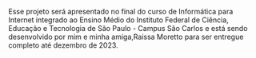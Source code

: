 Esse projeto será apresentado no final do curso de Informática para Internet integrado ao Ensino Médio do Instituto Federal de Ciência, Educação e Tecnologia de São Paulo - Campus São Carlos e está sendo desenvolvido por mim e minha amiga,Raissa Moretto para ser entregue completo até dezembro de 2023.
